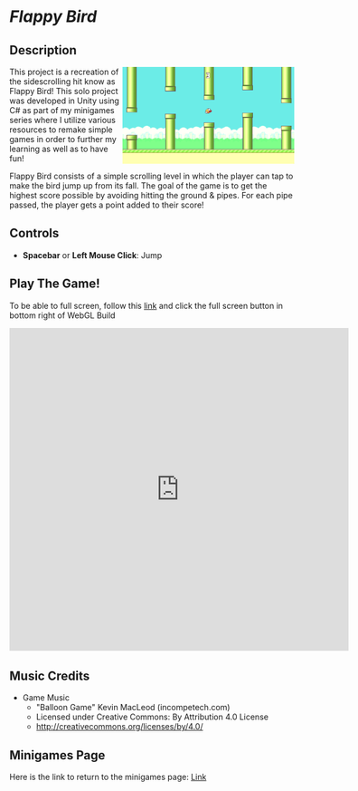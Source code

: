# *Flappy Bird*

## Description
<img class="borderimage" align="right" width="304.128" height="171.072" src="https://github.com/SergeiBak/PersonalWebsite/blob/master/images/flappybird.png?raw=true">
This project is a recreation of the sidescrolling hit know as Flappy Bird! This solo project was developed in Unity using C# as part of my minigames series where I 
utilize various resources to remake simple games in order to further my learning as well as to have fun!     

Flappy Bird consists of a simple scrolling level in which the player can tap to make the bird jump up from its fall. The goal of the game is to get the highest 
score possible by avoiding hitting the ground & pipes. For each pipe passed, the player gets a point added to their score!        

## Controls    
- **Spacebar** or **Left Mouse Click**: Jump    

## Play The Game!
To be able to full screen, follow this [link](https://sergeibak.github.io/FlappyBird/FlappyBird/) and click the full screen button in bottom right of WebGL Build   

<center>
<iframe 
    src="https://sergeibak.github.io/FlappyBird/FlappyBird/index.html" 
    style="border:0px #000000 none;" 
    name="HeroTNG" 
    scrolling="no" 
    frameborder="1" 
    marginheight="px" 
    marginwidth="340px" 
    height="570px" 
    width="600px">
</iframe>
</center>   

## Music Credits
- Game Music
  - "Balloon Game" Kevin MacLeod (incompetech.com)
  - Licensed under Creative Commons: By Attribution 4.0 License
  - [http://creativecommons.org/licenses/by/4.0/ ](https://creativecommons.org/licenses/by/4.0/)

## Minigames Page
Here is the link to return to the minigames page: [Link](https://sergeibak.github.io/PersonalWebsite/Minigames)
